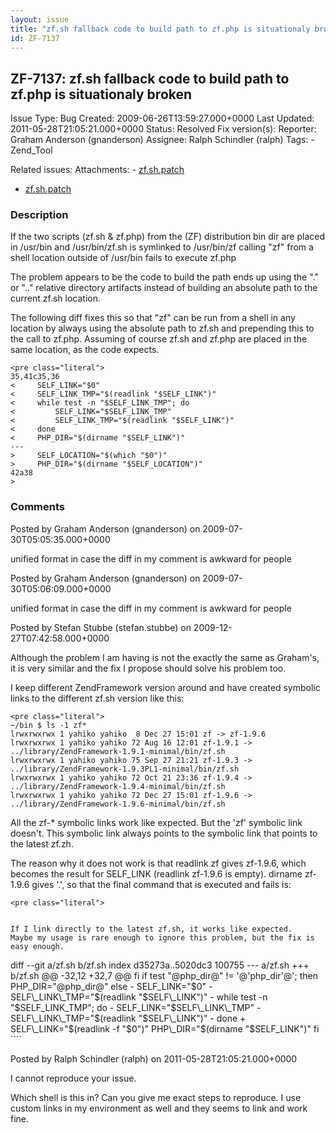 ```yaml
---
layout: issue
title: "zf.sh fallback code to build path to zf.php is situationaly broken"
id: ZF-7137
---
```


ZF-7137: zf.sh fallback code to build path to zf.php is situationaly broken
---------------------------------------------------------------------------

 Issue Type: Bug Created: 2009-06-26T13:59:27.000+0000 Last Updated: 2011-05-28T21:05:21.000+0000 Status: Resolved Fix version(s): 
 Reporter:  Graham Anderson (gnanderson)  Assignee:  Ralph Schindler (ralph)  Tags: - Zend\_Tool
 
 Related issues: 
 Attachments: - [zf.sh.patch](/issues/secure/attachment/12114/zf.sh.patch)
- [zf.sh.patch](/issues/secure/attachment/12113/zf.sh.patch)
 
### Description

If the two scripts (zf.sh & zf.php) from the (ZF) distribution bin dir are placed in /usr/bin and /usr/bin/zf.sh is symlinked to /usr/bin/zf calling "zf" from a shell location outside of /usr/bin fails to execute zf.php

The problem appears to be the code to build the path ends up using the "." or ".." relative directory artifacts instead of building an absolute path to the current zf.sh location.

The following diff fixes this so that "zf" can be run from a shell in any location by always using the absolute path to zf.sh and prepending this to the call to zf.php. Assuming of course zf.sh and zf.php are placed in the same location, as the code expects.

 
    <pre class="literal">
    35,41c35,36
    <     SELF_LINK="$0"
    <     SELF_LINK_TMP="$(readlink "$SELF_LINK")"
    <     while test -n "$SELF_LINK_TMP"; do
    <         SELF_LINK="$SELF_LINK_TMP"
    <         SELF_LINK_TMP="$(readlink "$SELF_LINK")"
    <     done
    <     PHP_DIR="$(dirname "$SELF_LINK")"
    ---
    >     SELF_LOCATION="$(which "$0")"
    >     PHP_DIR="$(dirname "$SELF_LOCATION")"
    42a38
    >


 

 

### Comments

Posted by Graham Anderson (gnanderson) on 2009-07-30T05:05:35.000+0000

unified format in case the diff in my comment is awkward for people

 

 

Posted by Graham Anderson (gnanderson) on 2009-07-30T05:06:09.000+0000

unified format in case the diff in my comment is awkward for people

 

 

Posted by Stefan Stubbe (stefan.stubbe) on 2009-12-27T07:42:58.000+0000

Although the problem I am having is not the exactly the same as Graham's, it is very similar and the fix I propose should solve his problem too.

I keep different ZendFramework version around and have created symbolic links to the different zf.sh version like this:

 
    <pre class="literal">
    ~/bin $ ls -1 zf*
    lrwxrwxrwx 1 yahiko yahiko  8 Dec 27 15:01 zf -> zf-1.9.6
    lrwxrwxrwx 1 yahiko yahiko 72 Aug 16 12:01 zf-1.9.1 -> ../library/ZendFramework-1.9.1-minimal/bin/zf.sh
    lrwxrwxrwx 1 yahiko yahiko 75 Sep 27 21:21 zf-1.9.3 -> ../library/ZendFramework-1.9.3PL1-minimal/bin/zf.sh
    lrwxrwxrwx 1 yahiko yahiko 72 Oct 21 23:36 zf-1.9.4 -> ../library/ZendFramework-1.9.4-minimal/bin/zf.sh
    lrwxrwxrwx 1 yahiko yahiko 72 Dec 27 15:01 zf-1.9.6 -> ../library/ZendFramework-1.9.6-minimal/bin/zf.sh


All the zf-\* symbolic links work like expected. But the 'zf' symbolic link doesn't. This symbolic link always points to the symbolic link that points to the latest zf.zh.

The reason why it does not work is that readlink zf gives zf-1.9.6, which becomes the result for SELF\_LINK (readlink zf-1.9.6 is empty). dirname zf-1.9.6 gives '.', so that the final command that is executed and fails is:

 
    <pre class="literal">
    
    
    If I link directly to the latest zf.sh, it works like expected.
    Maybe my usage is rare enough to ignore this problem, but the fix is easy enough.
    


diff --git a/zf.sh b/zf.sh index d35273a..5020dc3 100755 --- a/zf.sh +++ b/zf.sh @@ -32,12 +32,7 @@ fi if test "@php\_dir@" != '@'php\_dir'@'; then PHP\_DIR="@php\_dir@" else - SELF\_LINK="$0" - SELF\_LINK\_TMP="$(readlink "$SELF\_LINK")" - while test -n "$SELF\_LINK\_TMP"; do - SELF\_LINK="$SELF\_LINK\_TMP" - SELF\_LINK\_TMP="$(readlink "$SELF\_LINK")" - done + SELF\_LINK="$(readlink -f "$0")" PHP\_DIR="$(dirname "$SELF\_LINK")" fi ````

 

 

Posted by Ralph Schindler (ralph) on 2011-05-28T21:05:21.000+0000

I cannot reproduce your issue.

Which shell is this in? Can you give me exact steps to reproduce. I use custom links in my environment as well and they seems to link and work fine.

 

 